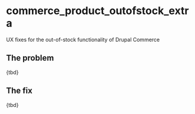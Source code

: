 # commerce_product_outofstock_extra
UX fixes for the out-of-stock functionality of Drupal Commerce

## The problem
{tbd}

## The fix
{tbd}
